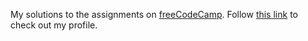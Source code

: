 My solutions to the assignments on [freeCodeCamp](https://www.freecodecamp.org/). Follow [this link](https://www.freecodecamp.org/kieranaustin) to check out my profile.

